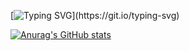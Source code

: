 [![Typing SVG](https://readme-typing-svg.demolab.com?font=Futura&duration=8400&pause=2400&color=D79921&vCenter=true&repeat=false&width=435&lines=%5C%5C+code+is+art.+this+is+a+gallery...)](https://git.io/typing-svg)

[![Anurag's GitHub stats](https://github-readme-stats.vercel.app/api?username=gsspdev&show_icons=true&theme=gruvbox&bg_color=00000000)](https://github.com/anuraghazra/github-readme-stats)

<!--

**gsspdev/gsspdev** is a ✨ _special_ ✨ repository because its `README.md` (this file) appears on your GitHub profile.

Here are some ideas to get you started:

- 🔭 I’m currently working on ...
- 🌱 I’m currently learning ...
- 👯 I’m looking to collaborate on ...
- 🤔 I’m looking for help with ...
- 💬 Ask me about ...
- 📫 How to reach me: ...
- 😄 Pronouns: ...
- ⚡ Fun fact: ...
-->
